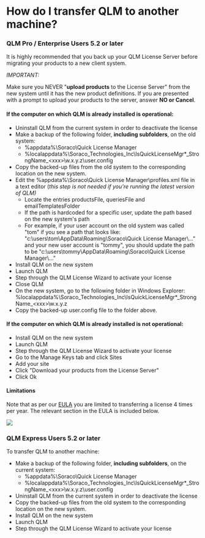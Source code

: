 # How do I transfer QLM to another machine?

### QLM Pro /  Enterprise Users 5.2 or later <a href="#h_01hbdvpw4mt71a334hca07cczv" id="h_01hbdvpw4mt71a334hca07cczv"></a>

It is highly recommended that you back up your QLM License Server before migrating your products to a new client system.

_IMPORTANT:_

Make sure you NEVER  "**upload products** to the License Server" from the new system until it has the new product definitions. If you are presented with a prompt to upload your products to the server, answer **NO or Cancel**.

#### If the computer on which QLM is already installed is operational: <a href="#h_01hbdw63payjcgqfwth2fztaq0" id="h_01hbdw63payjcgqfwth2fztaq0"></a>

* Uninstall QLM from the current system in order to deactivate the license
* Make a backup of the following folder, **including subfolders**, on the old system:
  * %appdata%\Soraco\Quick License Manager
  * %localappdata%\Soraco\_Technologies\_Inc\IsQuickLicenseMgr\*\_StrongName\_\<xxx>\w.x.y.z\user.config
* Copy the backed-up files from the old system to the corresponding location on the new system.
* Edit the %appdata%\Soraco\Quick License Manager\profiles.xml file in a text editor (_this step is not needed if you're running the latest version of QLM)_
  * Locate the entries productsFile, queriesFile and emailTemplatesFolder
  * If the path is hardcoded for a specific user, update the path based on the new system's path
  * For example, if your user account on the old system was called "tom" if you see a path that looks like: "c:\users\tom\AppData\Roaming\Soraco\Quick License Manager\\..." and your new user account is "tommy", you should update the path to be "c:\users\tommy\AppData\Roaming\Soraco\Quick License Manager\\..."
* Install QLM on the new system
* Launch QLM&#x20;
* Step through the QLM License Wizard to activate your license
* Close QLM
* On the new system, go to the following folder in Windows Explorer: %localappdata%\Soraco\_Technologies\_Inc\IsQuickLicenseMgr\*\_StrongName\_\<xxx>\w.x.y.z
* Copy the backed-up user.config file to the folder above.

#### If the computer on which QLM is already installed is not operational: <a href="#h_01hbdw68ntqefjnr8nhq9bgdkm" id="h_01hbdw68ntqefjnr8nhq9bgdkm"></a>

* Install QLM on the new system
* Launch QLM&#x20;
* Step through the QLM License Wizard to activate your license
* Go to the Manage Keys tab and click Sites
* Add your site
* Click "Download your products from the License Server"
* Click Ok

#### **Limitations** <a href="#h_01hbdvpw4mq4mt0y92r3svvn16" id="h_01hbdvpw4mq4mt0y92r3svvn16"></a>

Note that as per our [EULA](http://soraco.co/products/qlm/QlmLicense.pdf) you are limited to transferring a license 4 times per year. The relevant section in the EULA is included below.

![](https://support.soraco.co/attachments/token/aUcubhviFxr0dtJwAdCzkG8A6/?name=inline-1029670197.png)

### QLM Express Users 5.2 or later <a href="#h_01hbdvpw4mhwvc7evhxrckpq0p" id="h_01hbdvpw4mhwvc7evhxrckpq0p"></a>

To transfer QLM to another machine:

* Make a backup of the following folder, **including subfolders**, on the current system:
  * %appdata%\Soraco\Quick License Manager
  * %localappdata%\Soraco\_Technologies\_Inc\IsQuickLicenseMgr\*\_StrongName\_\<xxx>\w.x.y.z\user.config
* Uninstall QLM from the current system in order to deactivate the license
* Copy the backed-up files from the old system to the corresponding location on the new system.
* Install QLM on the new system
* Launch QLM&#x20;
* Step through the QLM License Wizard to activate your license
